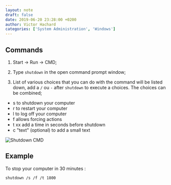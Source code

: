 ```yaml
---
layout: note
draft: false
date: 2019-06-20 23:28:00 +0200
author: Victor Hachard
categories: ['System Administration', 'Windows']
---
```


## Commands

1. Start -> Run -> CMD;

2. Type `shutdown` in the open command prompt window;

3. List of various choices that you can do with the command will be listed down, add a `/` ou `-` after `shutdown` to execute a choices. The choices can be combined;

-   s to shutdown your computer
-   r to restart your computer
-   l to log off your computer
-   f allows forcing actions
-   t xx add a time in seconds before shutdown
-   c "text" (optional) to add a small text

![Shutdown CMD]({{site.baseurl}}/res/shutdown-power-off-w10/shutdown-cmd.png)

## Example

To stop your computer in 30 minutes :
```sh
shutdown /s /f /t 1800
```
